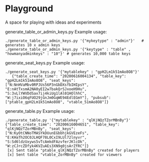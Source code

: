 # Playground
A space for playing with ideas and experiments

generate_table_or_admin_keys.py
Example usage:
```
./generate_table_or_admin_keys.py '{"mykeytype" : "admin"}'   # generates 10 x admin keys
./generate_table_or_admin_keys.py '{"keytype" : "table" , "howmanyadminkeys" : "10"}' # generates 10,000 table keys
```

generate_seat_keys.py 
Example usage:
```
./generate_seat_keys.py '{"mytablekey" : "gpH2Lm1k51mAo8O8"}'
   {"table_create_time": "20200616004134", "table_key": "gpH2Lm1k51mAo8O8", "seat_keys": ["N:NnHVaMbv0RPJUs56P3nGbDXsfbIHIpsY", "E:nAtTxsmA2NA0yEI2w7bakQrSJxoeH9Hu", "S:3vLlYWVDdSax7ij4kiUg1lAl01HOlhhC", "W:j7ixiO6qFUO29jGnJm0GqWE94EdlEGmY"], "pubsub": ["ptable_gpH2Lm1k51mAo8O8", "vtable_51mAo8O8"]}
```

generate_table.py
Example usage:
```
./generate_table.py '{"mytablekey" : "qlKjNQzTZorMBnBy"}'
{"table_create_time": "20200616004651", "table_key": "qlKjNQzTZorMBnBy", "seat_keys": ["N:KyOtCNNoTMASYkDUunEGbbhjkGVEzeFs", "E:KHaTh2OC0JLHQF78L0CxI9LUl72lnyvr", "S:Sd6ldzUxyws5vTcAmkdFAzvferJKlcOk", "W:zCJrcZDfyk4KVZuAEs3XN9q0jsArZfRC"]}
 [x] Sent table "ptable_qlKjNQzTZorMBnBy" created for players
 [x] Sent table "vtable_ZorMBnBy" created for viewers
```
